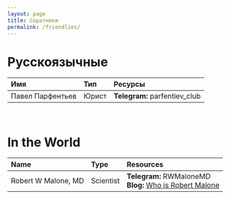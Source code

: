 ```yaml
---
layout: page
title: Соратники
permalink: /friendlies/
---
```


# Русскоязычные

Имя|Тип|Ресурсы
:-------|:--|:------
Павел Парфентьев|Юрист|**Telegram:** parfentiev_club

<br/>

# In the World

Name|Type|Resources
:---|:---|:--------
Robert W Malone, MD|Scientist|**Telegram:** RWMaloneMD<br/>**Blog:** [Who is Robert Malone](https://rwmalonemd.substack.com)
